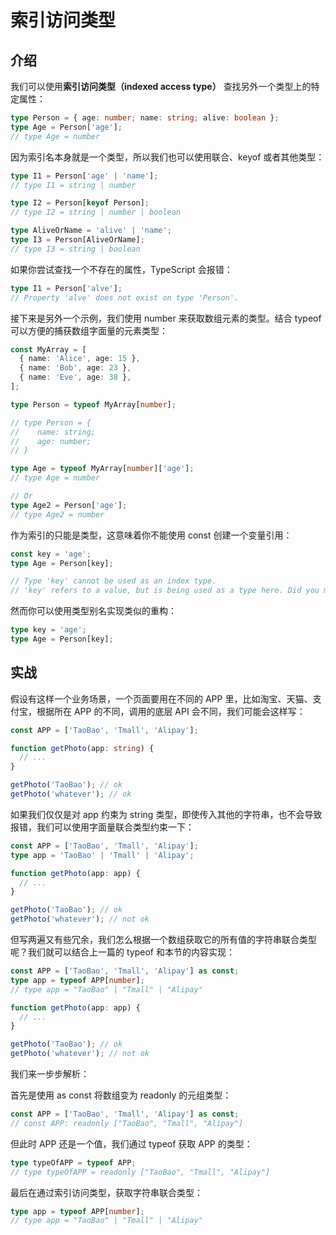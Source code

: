 # 索引访问类型

## 介绍

我们可以使用**索引访问类型（indexed access type）** 查找另外一个类型上的特定属性：

```typescript
type Person = { age: number; name: string; alive: boolean };
type Age = Person['age'];
// type Age = number
```

因为索引名本身就是一个类型，所以我们也可以使用联合、keyof 或者其他类型：

```typescript
type I1 = Person['age' | 'name'];
// type I1 = string | number

type I2 = Person[keyof Person];
// type I2 = string | number | boolean

type AliveOrName = 'alive' | 'name';
type I3 = Person[AliveOrName];
// type I3 = string | boolean
```

如果你尝试查找一个不存在的属性，TypeScript 会报错：

```typescript
type I1 = Person['alve'];
// Property 'alve' does not exist on type 'Person'.
```

接下来是另外一个示例，我们使用 number 来获取数组元素的类型。结合 typeof 可以方便的捕获数组字面量的元素类型：

```typescript
const MyArray = [
  { name: 'Alice', age: 15 },
  { name: 'Bob', age: 23 },
  { name: 'Eve', age: 38 },
];

type Person = typeof MyArray[number];

// type Person = {
//    name: string;
//    age: number;
// }

type Age = typeof MyArray[number]['age'];
// type Age = number

// Or
type Age2 = Person['age'];
// type Age2 = number
```

作为索引的只能是类型，这意味着你不能使用 const 创建一个变量引用：

```typescript
const key = 'age';
type Age = Person[key];

// Type 'key' cannot be used as an index type.
// 'key' refers to a value, but is being used as a type here. Did you mean 'typeof key'?
```

然而你可以使用类型别名实现类似的重构：

```typescript
type key = 'age';
type Age = Person[key];
```

## 实战

假设有这样一个业务场景，一个页面要用在不同的 APP 里，比如淘宝、天猫、支付宝，根据所在 APP 的不同，调用的底层 API 会不同，我们可能会这样写：

```typescript
const APP = ['TaoBao', 'Tmall', 'Alipay'];

function getPhoto(app: string) {
  // ...
}

getPhoto('TaoBao'); // ok
getPhoto('whatever'); // ok
```

如果我们仅仅是对 app 约束为 string 类型，即使传入其他的字符串，也不会导致报错，我们可以使用字面量联合类型约束一下：

```typescript
const APP = ['TaoBao', 'Tmall', 'Alipay'];
type app = 'TaoBao' | 'Tmall' | 'Alipay';

function getPhoto(app: app) {
  // ...
}

getPhoto('TaoBao'); // ok
getPhoto('whatever'); // not ok
```

但写两遍又有些冗余，我们怎么根据一个数组获取它的所有值的字符串联合类型呢？我们就可以结合上一篇的 typeof 和本节的内容实现：

```typescript
const APP = ['TaoBao', 'Tmall', 'Alipay'] as const;
type app = typeof APP[number];
// type app = "TaoBao" | "Tmall" | "Alipay"

function getPhoto(app: app) {
  // ...
}

getPhoto('TaoBao'); // ok
getPhoto('whatever'); // not ok
```

我们来一步步解析：

首先是使用 as const 将数组变为 readonly 的元组类型：

```typescript
const APP = ['TaoBao', 'Tmall', 'Alipay'] as const;
// const APP: readonly ["TaoBao", "Tmall", "Alipay"]
```

但此时 APP 还是一个值，我们通过 typeof 获取 APP 的类型：

```typescript
type typeOfAPP = typeof APP;
// type typeOfAPP = readonly ["TaoBao", "Tmall", "Alipay"]
```

最后在通过索引访问类型，获取字符串联合类型：

```typescript
type app = typeof APP[number];
// type app = "TaoBao" | "Tmall" | "Alipay"
```
